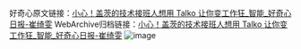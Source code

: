 好奇心原文链接：[小心！盖茨的技术接班人想用 Talko 让你变工作狂_智能_好奇心日报-崔绮雯](https://www.qdaily.com/articles/2556.html)
WebArchive归档链接：[小心！盖茨的技术接班人想用 Talko 让你变工作狂_智能_好奇心日报-崔绮雯](http://web.archive.org/web/20190623151230/https://www.qdaily.com/articles/2556.html)
![image](http://ww3.sinaimg.cn/large/007d5XDply1g3v6dkoofoj30u03d3b29)